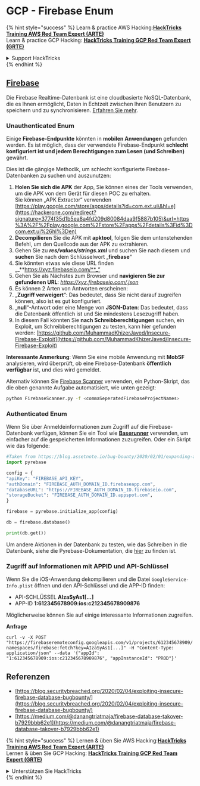 # GCP - Firebase Enum

{% hint style="success" %}
Learn & practice AWS Hacking:<img src="../../../.gitbook/assets/image (1).png" alt="" data-size="line">[**HackTricks Training AWS Red Team Expert (ARTE)**](https://training.hacktricks.xyz/courses/arte)<img src="../../../.gitbook/assets/image (1).png" alt="" data-size="line">\
Learn & practice GCP Hacking: <img src="../../../.gitbook/assets/image (2).png" alt="" data-size="line">[**HackTricks Training GCP Red Team Expert (GRTE)**<img src="../../../.gitbook/assets/image (2).png" alt="" data-size="line">](https://training.hacktricks.xyz/courses/grte)

<details>

<summary>Support HackTricks</summary>

* Check the [**subscription plans**](https://github.com/sponsors/carlospolop)!
* **Join the** 💬 [**Discord group**](https://discord.gg/hRep4RUj7f) or the [**telegram group**](https://t.me/peass) or **follow** us on **Twitter** 🐦 [**@hacktricks\_live**](https://twitter.com/hacktricks\_live)**.**
* **Share hacking tricks by submitting PRs to the** [**HackTricks**](https://github.com/carlospolop/hacktricks) and [**HackTricks Cloud**](https://github.com/carlospolop/hacktricks-cloud) github repos.

</details>
{% endhint %}

## [Firebase](https://cloud.google.com/sdk/gcloud/reference/firebase/)

Die Firebase Realtime-Datenbank ist eine cloudbasierte NoSQL-Datenbank, die es Ihnen ermöglicht, Daten in Echtzeit zwischen Ihren Benutzern zu speichern und zu synchronisieren. [Erfahren Sie mehr](https://firebase.google.com/products/realtime-database/).

### Unauthenticated Enum

Einige **Firebase-Endpunkte** könnten in **mobilen Anwendungen** gefunden werden. Es ist möglich, dass der verwendete Firebase-Endpunkt **schlecht konfiguriert ist und jedem Berechtigungen zum Lesen (und Schreiben)** gewährt.

Dies ist die gängige Methodik, um schlecht konfigurierte Firebase-Datenbanken zu suchen und auszunutzen:

1. **Holen Sie sich die APK** der App, Sie können eines der Tools verwenden, um die APK von dem Gerät für diesen POC zu erhalten.\
Sie können „APK Extractor“ verwenden [https://play.google.com/store/apps/details?id=com.ext.ui\&hl=e](https://hackerone.com/redirect?signature=3774f35d1b5ea8a4fd209d80084daa9f5887b105\&url=https%3A%2F%2Fplay.google.com%2Fstore%2Fapps%2Fdetails%3Fid%3Dcom.ext.ui%26hl%3Den)
2. **Decompilieren** Sie die APK mit **apktool**, folgen Sie dem untenstehenden Befehl, um den Quellcode aus der APK zu extrahieren.
3. Gehen Sie zu _**res/values/strings.xml**_ und suchen Sie nach diesem und **suchen** Sie nach dem Schlüsselwort „**firebase**“
4. Sie könnten etwas wie diese URL finden „_**https://xyz.firebaseio.com/**_“
5. Gehen Sie als Nächstes zum Browser und **navigieren Sie zur gefundenen URL**: _https://xyz.firebaseio.com/.json_
6. Es können 2 Arten von Antworten erscheinen:
1. „**Zugriff verweigert**“: Das bedeutet, dass Sie nicht darauf zugreifen können, also ist es gut konfiguriert.
2. „**null**“-Antwort oder eine Menge von **JSON-Daten**: Das bedeutet, dass die Datenbank öffentlich ist und Sie mindestens Lesezugriff haben.
1. In diesem Fall könnten Sie **nach Schreibberechtigungen** suchen, ein Exploit, um Schreibberechtigungen zu testen, kann hier gefunden werden: [https://github.com/MuhammadKhizerJaved/Insecure-Firebase-Exploit](https://github.com/MuhammadKhizerJaved/Insecure-Firebase-Exploit)

**Interessante Anmerkung**: Wenn Sie eine mobile Anwendung mit **MobSF** analysieren, wird überprüft, ob eine Firebase-Datenbank **öffentlich verfügbar** ist, und dies wird gemeldet.

Alternativ können Sie [Firebase Scanner](https://github.com/shivsahni/FireBaseScanner) verwenden, ein Python-Skript, das die oben genannte Aufgabe automatisiert, wie unten gezeigt:
```bash
python FirebaseScanner.py -f <commaSeperatedFirebaseProjectNames>
```
### Authenticated Enum

Wenn Sie über Anmeldeinformationen zum Zugriff auf die Firebase-Datenbank verfügen, können Sie ein Tool wie [**Baserunner**](https://github.com/iosiro/baserunner) verwenden, um einfacher auf die gespeicherten Informationen zuzugreifen. Oder ein Skript wie das folgende:
```python
#Taken from https://blog.assetnote.io/bug-bounty/2020/02/01/expanding-attack-surface-react-native/
import pyrebase

config = {
"apiKey": "FIREBASE_API_KEY",
"authDomain": "FIREBASE_AUTH_DOMAIN_ID.firebaseapp.com",
"databaseURL": "https://FIREBASE_AUTH_DOMAIN_ID.firebaseio.com",
"storageBucket": "FIREBASE_AUTH_DOMAIN_ID.appspot.com",
}

firebase = pyrebase.initialize_app(config)

db = firebase.database()

print(db.get())
```
Um andere Aktionen in der Datenbank zu testen, wie das Schreiben in die Datenbank, siehe die Pyrebase-Dokumentation, die [hier](https://github.com/thisbejim/Pyrebase) zu finden ist.

### Zugriff auf Informationen mit APPID und API-Schlüssel <a href="#access-info-with-appid-and-api-key" id="access-info-with-appid-and-api-key"></a>

Wenn Sie die iOS-Anwendung dekompilieren und die Datei `GoogleService-Info.plist` öffnen und den API-Schlüssel und die APP-ID finden:

* API-SCHLÜSSEL **AIzaSyAs1\[...]**
* APP-ID **1:612345678909:ios:c212345678909876**

Möglicherweise können Sie auf einige interessante Informationen zugreifen.

**Anfrage**

`curl -v -X POST "https://firebaseremoteconfig.googleapis.com/v1/projects/612345678909/namespaces/firebase:fetch?key=AIzaSyAs1[...]" -H "Content-Type: application/json" --data '{"appId": "1:612345678909:ios:c212345678909876", "appInstanceId": "PROD"}'`

## Referenzen <a href="#references" id="references"></a>

* ​[https://blog.securitybreached.org/2020/02/04/exploiting-insecure-firebase-database-bugbounty/](https://blog.securitybreached.org/2020/02/04/exploiting-insecure-firebase-database-bugbounty/)​
* ​[https://medium.com/@danangtriatmaja/firebase-database-takover-b7929bbb62e1](https://medium.com/@danangtriatmaja/firebase-database-takover-b7929bbb62e1)​

{% hint style="success" %}
Lernen & üben Sie AWS Hacking:<img src="../../../.gitbook/assets/image (1).png" alt="" data-size="line">[**HackTricks Training AWS Red Team Expert (ARTE)**](https://training.hacktricks.xyz/courses/arte)<img src="../../../.gitbook/assets/image (1).png" alt="" data-size="line">\
Lernen & üben Sie GCP Hacking: <img src="../../../.gitbook/assets/image (2).png" alt="" data-size="line">[**HackTricks Training GCP Red Team Expert (GRTE)**<img src="../../../.gitbook/assets/image (2).png" alt="" data-size="line">](https://training.hacktricks.xyz/courses/grte)

<details>

<summary>Unterstützen Sie HackTricks</summary>

* Überprüfen Sie die [**Abonnementpläne**](https://github.com/sponsors/carlospolop)!
* **Treten Sie der** 💬 [**Discord-Gruppe**](https://discord.gg/hRep4RUj7f) oder der [**Telegram-Gruppe**](https://t.me/peass) bei oder **folgen** Sie uns auf **Twitter** 🐦 [**@hacktricks\_live**](https://twitter.com/hacktricks\_live)**.**
* **Teilen Sie Hacking-Tricks, indem Sie PRs an die** [**HackTricks**](https://github.com/carlospolop/hacktricks) und [**HackTricks Cloud**](https://github.com/carlospolop/hacktricks-cloud) GitHub-Repos senden.

</details>
{% endhint %}
